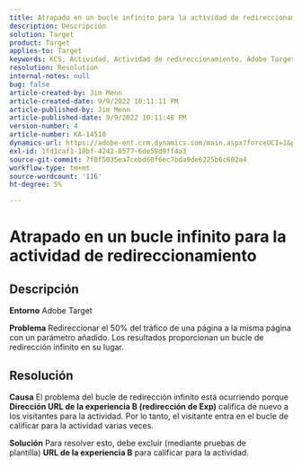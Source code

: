 ```yaml
---
title: Atrapado en un bucle infinito para la actividad de redireccionamiento
description: Descripción
solution: Target
product: Target
applies-to: Target
keywords: KCS, Actividad, Actividad de redireccionamiento, Adobe Target, bucle de redireccionamiento infinito, tráfico
resolution: Resolution
internal-notes: null
bug: false
article-created-by: Jim Menn
article-created-date: 9/9/2022 10:11:11 PM
article-published-by: Jim Menn
article-published-date: 9/9/2022 10:11:48 PM
version-number: 4
article-number: KA-14510
dynamics-url: https://adobe-ent.crm.dynamics.com/main.aspx?forceUCI=1&pagetype=entityrecord&etn=knowledgearticle&id=1267b84e-8c30-ed11-9db1-0022480866ad
exl-id: 1fd1caf1-18bf-4242-8577-6de58d9ff4a3
source-git-commit: 7f0f5035ea7cebd60f6ec7bda9de6225b6c602a4
workflow-type: tm+mt
source-wordcount: '116'
ht-degree: 5%

---
```


# Atrapado en un bucle infinito para la actividad de redireccionamiento

## Descripción


<b>Entorno</b>
Adobe Target

<b>Problema</b>
Redireccionar el 50% del tráfico de una página a la misma página con un parámetro añadido.
Los resultados proporcionan un bucle de redirección infinito en su lugar.




## Resolución


<b>Causa</b>
El problema del bucle de redirección infinito está ocurriendo porque <b>Dirección URL de la experiencia B (redirección de Exp)</b> califica de nuevo a los visitantes para la actividad. Por lo tanto, el visitante entra en el bucle de calificar para la actividad varias veces.

<b>Solución</b>
Para resolver esto, debe excluir (mediante pruebas de plantilla) <b>URL de la experiencia B</b> para calificar para la actividad.
